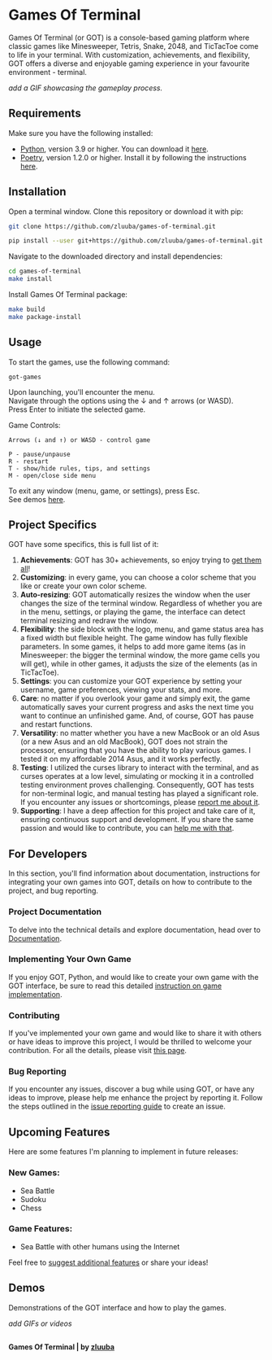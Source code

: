 # Games Of Terminal
Games Of Terminal (or GOT) is a console-based gaming platform where classic games like 
Minesweeper, Tetris, Snake, 2048, and TicTacToe come to life in your terminal. 
With customization, achievements, and flexibility, GOT offers a diverse and enjoyable gaming experience 
in your favourite environment - terminal.

*add a GIF showcasing the gameplay process.*


## Requirements

Make sure you have the following installed:

- [Python](https://www.python.org/), version 3.9 or higher. You can download it [here](https://www.python.org/downloads/).
- [Poetry](https://python-poetry.org/), version 1.2.0 or higher. Install it by following the instructions [here](https://python-poetry.org/docs/#installation).


## Installation

Open a terminal window.
Clone this repository or download it with pip:
```bash
git clone https://github.com/zluuba/games-of-terminal.git
```
```bash
pip install --user git+https://github.com/zluuba/games-of-terminal.git
```

Navigate to the downloaded directory and install dependencies:
```bash
cd games-of-terminal
make install
```

Install Games Of Terminal package:
```bash
make build
make package-install
```


## Usage

To start the games, use the following command:
```ch
got-games
```

Upon launching, you'll encounter the menu.  
Navigate through the options using the ↓ and ↑ arrows (or WASD).  
Press Enter to initiate the selected game.

Game Controls:
```ch
Arrows (↓ and ↑) or WASD - control game

P - pause/unpause
R - restart
T - show/hide rules, tips, and settings
M - open/close side menu
```
To exit any window (menu, game, or settings), press Esc.  
See demos [here](https://github.com/zluuba/games-of-terminal#demos).


## Project Specifics

GOT have some specifics, this is full list of it:

1. **Achievements**: GOT has 30+ achievements, so enjoy trying to [get them all](https://github.com/zluuba/games-of-terminal/tree/main/docs/achievements.md)!
2. **Customizing**: in every game, you can choose a color scheme that you like or create your own color scheme.
3. **Auto-resizing**: GOT automatically resizes the window when the user changes the size of the terminal window. Regardless 
   of whether you are in the menu, settings, or playing the game, the interface can detect terminal resizing and redraw the window.
4. **Flexibility**: the side block with the logo, menu, and game status area has a fixed width but flexible height. 
   The game window has fully flexible parameters. In some games, it helps to add more game items (as in Minesweeper:
   the bigger the terminal window, the more game cells you will get), while in other games, it adjusts the size of the 
   elements (as in TicTacToe).
5. **Settings**: you can customize your GOT experience by setting your username, game preferences, viewing your stats, and more.
6. **Care**: no matter if you overlook your game and simply exit, the game automatically saves your current progress 
   and asks the next time you want to continue an unfinished game. And, of course, GOT has pause and restart functions.
7. **Versatility**: no matter whether you have a new MacBook or an old Asus (or a new Asus and an old MacBook), GOT does 
   not strain the processor, ensuring that you have the ability to play various games. 
   I tested it on my affordable 2014 Asus, and it works perfectly.
8. **Testing**: I utilized the curses library to interact with the terminal, and as curses operates at a low level, 
   simulating or mocking it in a controlled testing environment proves challenging. Consequently, GOT has tests for 
   non-terminal logic, and manual testing has played a significant role. If you encounter any issues or shortcomings, 
   please [report me about it](https://github.com/zluuba/games-of-terminal/tree/main/docs/issue-reporting-guide.md).
9. **Supporting**: I have a deep affection for this project and take care of it, ensuring continuous support and development. 
   If you share the same passion and would like to contribute, you can [help me with that](https://github.com/zluuba/games-of-terminal/tree/main/docs/contributing-guide.md).


## For Developers

In this section, you'll find information about documentation, instructions for integrating your own games 
into GOT, details on how to contribute to the project, and bug reporting.

### Project Documentation
To delve into the technical details and explore documentation, head over to [Documentation](https://github.com/zluuba/games-of-terminal/tree/main/docs/developer-guide.md).

### Implementing Your Own Game
If you enjoy GOT, Python, and would like to create your own game with the GOT interface, 
be sure to read this detailed [instruction on game implementation](https://github.com/zluuba/games-of-terminal/tree/main/docs/creating-your-own-game.md).

### Contributing
If you've implemented your own game and would like to share it with others or have ideas to improve this project, 
I would be thrilled to welcome your contribution. 
For all the details, please visit [this page](https://github.com/zluuba/games-of-terminal/tree/main/docs/contributing-guide.md).

### Bug Reporting
If you encounter any issues, discover a bug while using GOT, 
or have any ideas to improve, please help me enhance the project by reporting it. 
Follow the steps outlined in the 
[issue reporting guide](https://github.com/zluuba/games-of-terminal/tree/main/docs/issue-reporting-guide.md) 
to create an issue.


## Upcoming Features

Here are some features I'm planning to implement in future releases:

### New Games:
- Sea Battle
- Sudoku
- Chess

### Game Features:
- Sea Battle with other humans using the Internet

Feel free to [suggest additional features](https://github.com/zluuba/games-of-terminal/tree/main/docs/issue-reporting-guide.md) 
or share your ideas!

## Demos

Demonstrations of the GOT interface and how to play the games.

*add GIFs or videos*


##

**Games Of Terminal | by [zluuba](https://github.com/zluuba)**
